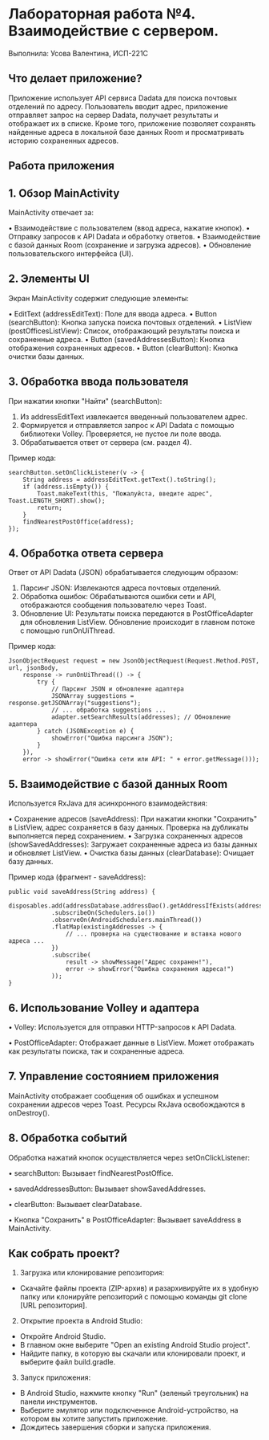 # Лабораторная работа №4. Взаимодействие с сервером.
Выполнила: Усова Валентина, ИСП-221С
## Что делает приложение?

Приложение использует API сервиса Dadata для поиска почтовых отделений по адресу. Пользователь вводит адрес, приложение отправляет запрос на сервер Dadata, получает результаты и отображает их в списке. Кроме того, приложение позволяет сохранять найденные адреса в локальной базе данных Room и просматривать историю сохраненных адресов.

## Работа приложения


## 1. Обзор MainActivity

MainActivity отвечает за:

• Взаимодействие с пользователем (ввод адреса, нажатие кнопок).
• Отправку запросов к API Dadata и обработку ответов.
• Взаимодействие с базой данных Room (сохранение и загрузка адресов).
• Обновление пользовательского интерфейса (UI).

## 2. Элементы UI

Экран MainActivity содержит следующие элементы:

• EditText (addressEditText): Поле для ввода адреса.
• Button (searchButton): Кнопка запуска поиска почтовых отделений.
• ListView (postOfficesListView): Список, отображающий результаты поиска и сохраненные адреса.
• Button (savedAddressesButton): Кнопка отображения сохраненных адресов.
• Button (clearButton): Кнопка очистки базы данных.


## 3. Обработка ввода пользователя

При нажатии кнопки "Найти" (searchButton):

1. Из addressEditText извлекается введенный пользователем адрес.
2. Формируется и отправляется запрос к API Dadata с помощью библиотеки Volley. Проверяется, не пустое ли поле ввода.
3. Обрабатывается ответ от сервера (см. раздел 4).

Пример кода:
```
searchButton.setOnClickListener(v -> {
    String address = addressEditText.getText().toString();
    if (address.isEmpty()) {
        Toast.makeText(this, "Пожалуйста, введите адрес", Toast.LENGTH_SHORT).show();
        return;
    }
    findNearestPostOffice(address);
});
```

## 4. Обработка ответа сервера

Ответ от API Dadata (JSON) обрабатывается следующим образом:

1. Парсинг JSON: Извлекаются адреса почтовых отделений.
2. Обработка ошибок: Обрабатываются ошибки сети и API, отображаются сообщения пользователю через Toast.
3. Обновление UI: Результаты поиска передаются в PostOfficeAdapter для обновления ListView. Обновление происходит в главном потоке с помощью runOnUiThread.

Пример кода:
```
JsonObjectRequest request = new JsonObjectRequest(Request.Method.POST, url, jsonBody,
    response -> runOnUiThread(() -> {
        try {
            // Парсинг JSON и обновление адаптера
            JSONArray suggestions = response.getJSONArray("suggestions");
            // ... обработка suggestions ...
            adapter.setSearchResults(addresses); // Обновление адаптера
        } catch (JSONException e) {
            showError("Ошибка парсинга JSON");
        }
    }),
    error -> showError("Ошибка сети или API: " + error.getMessage()));
```
    
## 5. Взаимодействие с базой данных Room

Используется RxJava для асинхронного взаимодействия:

• Сохранение адресов (saveAddress): При нажатии кнопки "Сохранить" в ListView, адрес сохраняется в базу данных. Проверка на дубликаты выполняется перед сохранением.
• Загрузка сохраненных адресов (showSavedAddresses): Загружает сохраненные адреса из базы данных и обновляет ListView.
• Очистка базы данных (clearDatabase): Очищает базу данных.

Пример кода (фрагмент - saveAddress):
```
public void saveAddress(String address) {
    disposables.add(addressDatabase.addressDao().getAddressIfExists(address)
            .subscribeOn(Schedulers.io())
            .observeOn(AndroidSchedulers.mainThread())
            .flatMap(existingAddresses -> {
                // ... проверка на существование и вставка нового адреса ...
            })
            .subscribe(
                result -> showMessage("Адрес сохранен!"),
                error -> showError("Ошибка сохранения адреса!")
            ));
}
```

## 6. Использование Volley и адаптера

• Volley: Используется для отправки HTTP-запросов к API Dadata.

• PostOfficeAdapter: Отображает данные в ListView. Может отображать как результаты поиска, так и сохраненные адреса.

## 7. Управление состоянием приложения

MainActivity отображает сообщения об ошибках и успешном сохранении адресов через Toast. Ресурсы RxJava освобождаются в onDestroy().

## 8. Обработка событий

Обработка нажатий кнопок осуществляется через setOnClickListener:

• searchButton: Вызывает findNearestPostOffice.

• savedAddressesButton: Вызывает showSavedAddresses.

• clearButton: Вызывает clearDatabase.

• Кнопка "Сохранить" в PostOfficeAdapter: Вызывает saveAddress в MainActivity.

  
## Как собрать проект?
1. Загрузка или клонирование репозитория:
* Скачайте файлы проекта (ZIP-архив) и разархивируйте их в удобную папку или клонируйте репозиторий с помощью команды git clone [URL репозитория].

2. Открытие проекта в Android Studio:
* Откройте Android Studio.
* В главном окне выберите "Open an existing Android Studio project".
* Найдите папку, в которую вы скачали или клонировали проект, и выберите файл build.gradle.

3. Запуск приложения:
* В Android Studio, нажмите кнопку "Run" (зеленый треугольник) на панели инструментов.
* Выберите эмулятор или подключенное Android-устройство, на котором вы хотите запустить приложение.
* Дождитесь завершения сборки и запуска приложения.
